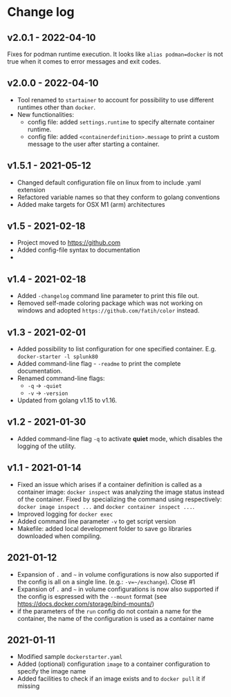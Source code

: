 Change log
==========

## v2.0.1 - 2022-04-10
Fixes for podman runtime execution. It looks like `alias podman=docker` is not true when it comes to error messages and exit codes.

## v2.0.0 - 2022-04-10 
- Tool renamed to `startainer` to account for possibility to use different runtimes other than `docker`.
- New functionalities: 
    - config file: added `settings.runtime` to specify alternate container runtime.
    - config file: added `<containerdefinition>.message` to print a custom message to the user after starting a container. 

## v1.5.1 - 2021-05-12
- Changed default configuration file on linux from to include .yaml extension
- Refactored variable names so that they conform to golang conventions
- Added make targets for OSX M1 (arm) architectures

## v1.5 - 2021-02-18
- Project moved to <https://github.com>
- Added config-file syntax to documentation
- 
## v1.4 - 2021-02-18
- Added `-changelog` command line parameter to print this file out.
- Removed self-made coloring package which was not working on windows and adopted `https://github.com/fatih/color` instead.

## v1.3 - 2021-02-01
- Added possibility to list configuration for one specified container. E.g. `docker-starter -l splunk80`
- Added command-line flag - `-readme` to print the complete documentation.
- Renamed command-line flags:
    - `-q` -> `-quiet`
    - `-v` -> `-version`
- Updated from golang v1.15 to v1.16.

## v1.2 - 2021-01-30
- Added command-line flag `-q` to activate **quiet** mode, which disables the logging of the utility.

## v1.1 - 2021-01-14

- Fixed an issue which arises if a container definition is called as a container image: `docker inspect` was analyzing the image status instead of the container. Fixed by specializing the command using respectively: `docker image inspect ...` and `docker container inspect ...`.
- Improved logging for `docker exec`
- Added command line parameter `-v` to get script version
- Makefile: added local development folder to save go libraries downloaded when compiling.

## 2021-01-12

- Expansion of `.` and `~` in volume configurations is now also supported if the config is all on a single line. (e.g.: `-v=~/exchange`). Close #1
- Expansion of `.` and `~` in volume configurations is now also supported if the config is espressed with the `--mount` format (see <https://docs.docker.com/storage/bind-mounts/>)
- if the parameters of the `run` config do not contain a name for the container, the name of the configuration is used as a container name

## 2021-01-11 

- Modified sample `dockerstarter.yaml`
- Added (optional) configuration `image` to a container configuration to specify the image name
- Added facilities to check if an image exists and to `docker pull` it if missing
